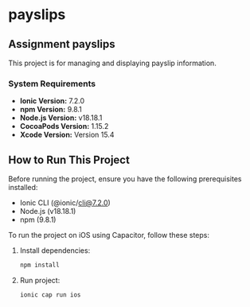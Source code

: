 # payslips

## Assignment payslips

This project is for managing and displaying payslip information.

### System Requirements

- **Ionic Version:** 7.2.0
- **npm Version:** 9.8.1
- **Node.js Version:** v18.18.1
- **CocoaPods Version:** 1.15.2
- **Xcode Version:** Version 15.4

## How to Run This Project

Before running the project, ensure you have the following prerequisites installed:

- Ionic CLI (@ionic/cli@7.2.0)
- Node.js (v18.18.1)
- npm (9.8.1)

To run the project on iOS using Capacitor, follow these steps:

1. Install dependencies:
   ```bash
   npm install

2. Run project:
   ```bash
   ionic cap run ios
